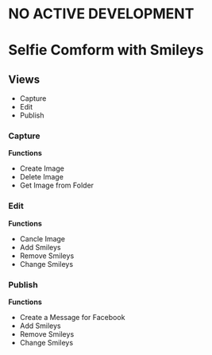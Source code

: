 # NO ACTIVE DEVELOPMENT

# Selfie Comform with Smileys


## Views
* Capture
* Edit
* Publish

### Capture

**Functions**
* Create Image
* Delete Image
* Get Image from Folder

### Edit

**Functions**
* Cancle Image
* Add Smileys
* Remove Smileys
* Change Smileys

### Publish

**Functions**
* Create a Message for Facebook
* Add Smileys
* Remove Smileys
* Change Smileys
